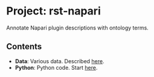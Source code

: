 # Project: rst-napari

Annotate Napari plugin descriptions with ontology terms.

## Contents

* **Data**: Various data. Described [here](Data/README.txt).
* **Python**: Python code. Start [here](Python/ReadMe.md).

